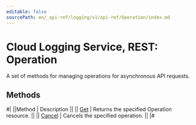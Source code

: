 ```yaml
---
editable: false
sourcePath: en/_api-ref/logging/v1/api-ref/Operation/index.md
---
```


# Cloud Logging Service, REST: Operation

A set of methods for managing operations for asynchronous API requests.

## Methods

#|
||Method | Description ||
|| [Get](get.md) | Returns the specified Operation resource. ||
|| [Cancel](cancel.md) | Cancels the specified operation. ||
|#